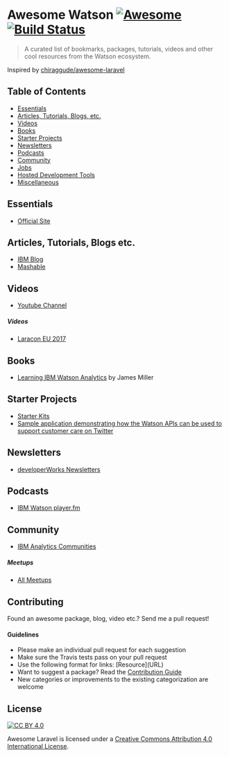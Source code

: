 # Awesome Watson [![Awesome](https://cdn.rawgit.com/sindresorhus/awesome/d7305f38d29fed78fa85652e3a63e154dd8e8829/media/badge.svg)](https://github.com/sindresorhus/awesome) [![Build Status](https://api.travis-ci.org/carlosalan/awesome-watson.svg?branch=master)](https://travis-ci.org/carlosalan/awesome-watson)

> A curated list of bookmarks, packages, tutorials, videos and other cool resources from the Watson ecosystem.

Inspired by [chiraggude/awesome-laravel](https://github.com/chiraggude/awesome-laravel)

## Table of Contents

- [Essentials](#essentials)
- [Articles, Tutorials, Blogs, etc.](#articles-tutorials-blogs-etc)
- [Videos](#videos)
- [Books](#books)
- [Starter Projects](#starter-projects)
- [Newsletters](#newsletters)
- [Podcasts](#podcasts)
- [Community](#community)
- [Jobs](#jobs)
- [Hosted Development Tools](#hosted-development-tools)
- [Miscellaneous](#miscellaneous)

## Essentials

* [Official Site](https://www.ibm.com/watson/)

## Articles, Tutorials, Blogs etc.

* [IBM Blog](https://www.ibm.com/blogs/watson/category/cognitive-enterprise/)
* [Mashable](http://mashable.com/category/ibm-watson/)

## Videos

* [Youtube Channel](https://www.youtube.com/user/IBMWatsonSolutions)

##### Videos

* [Laracon EU 2017](https://laravel.com)

## Books

* [Learning IBM Watson Analytics](https://www.amazon.com/Learning-Watson-Analytics-James-Miller/dp/1785880772) by James Miller

## Starter Projects

* [Starter Kits](https://www.ibm.com/watson/developercloud/starter-kits.html)
* [Sample application demonstrating how the Watson APIs can be used to support customer care on Twitter](https://github.com/watson-developer-cloud/social-customer-care)

## Newsletters

* [developerWorks Newsletters](https://www.ibm.com/developerworks/newsletter/)

## Podcasts

* [IBM Watson player.fm](https://player.fm/series/ibm-watson)

## Community

* [IBM Analytics Communities](https://community.watsonanalytics.com/)

##### Meetups

* [All Meetups](https://www.meetup.com/topics/ibm-watson/)

## Contributing

Found an awesome package, blog, video etc.? Send me a pull request!

#### Guidelines

* Please make an individual pull request for each suggestion
* Make sure the Travis tests pass on your pull request
* Use the following format for links: \[Resource\]\(URL\)
* Want to suggest a package? Read the [Contribution Guide](https://github.com/chiraggude/awesome-laravel/blob/master/CONTRIBUTING.md)
* New categories or improvements to the existing categorization are welcome

## License

[![CC BY 4.0](https://licensebuttons.net/l/by/4.0/88x31.png)](https://creativecommons.org/licenses/by/4.0/)

Awesome Laravel is licensed under a  [Creative Commons Attribution 4.0 International License](https://creativecommons.org/licenses/by/4.0/).
